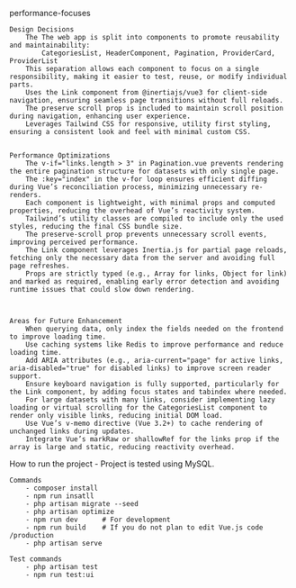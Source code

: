 performance-focuses

    Design Decisions
        The The web app is split into components to promote reusability and maintainability:
            CategoriesList, HeaderComponent, Pagination, ProviderCard, ProviderList
        This separation allows each component to focus on a single responsibility, making it easier to test, reuse, or modify individual parts.
        Uses the Link component from @inertiajs/vue3 for client-side navigation, ensuring seamless page transitions without full reloads.
        The preserve scroll prop is included to maintain scroll position during navigation, enhancing user experience.
        Leverages Tailwind CSS for responsive, utility first styling, ensuring a consistent look and feel with minimal custom CSS.


    Performance Optimizations
        The v-if="links.length > 3" in Pagination.vue prevents rendering the entire pagination structure for datasets with only single page.
        The :key="index" in the v-for loop ensures efficient diffing during Vue’s reconciliation process, minimizing unnecessary re-renders.
        Each component is lightweight, with minimal props and computed properties, reducing the overhead of Vue’s reactivity system.
        Tailwind’s utility classes are compiled to include only the used styles, reducing the final CSS bundle size.
        The preserve-scroll prop prevents unnecessary scroll events, improving perceived performance.
        The Link component leverages Inertia.js for partial page reloads, fetching only the necessary data from the server and avoiding full page refreshes.
        Props are strictly typed (e.g., Array for links, Object for link) and marked as required, enabling early error detection and avoiding runtime issues that could slow down rendering.



    Areas for Future Enhancement
        When querying data, only index the fields needed on the frontend to improve loading time.
        Use caching systems like Redis to improve performance and reduce loading time.
        Add ARIA attributes (e.g., aria-current="page" for active links, aria-disabled="true" for disabled links) to improve screen reader support.
        Ensure keyboard navigation is fully supported, particularly for the Link component, by adding focus states and tabindex where needed.
        For large datasets with many links, consider implementing lazy loading or virtual scrolling for the CategoriesList component to render only visible links, reducing initial DOM load.
        Use Vue’s v-memo directive (Vue 3.2+) to cache rendering of unchanged links during updates.
        Integrate Vue’s markRaw or shallowRef for the links prop if the array is large and static, reducing reactivity overhead.



How to run the project
    - Project is tested using MySQL.

    Commands
        - composer install
        - npm run insatll
        - php artisan migrate --seed
        - php artisan optimize
        - npm run dev      # For development
        - npm run build    # If you do not plan to edit Vue.js code /production
        - php artisan serve

    Test commands
        - php artisan test
        - npm run test:ui
        

